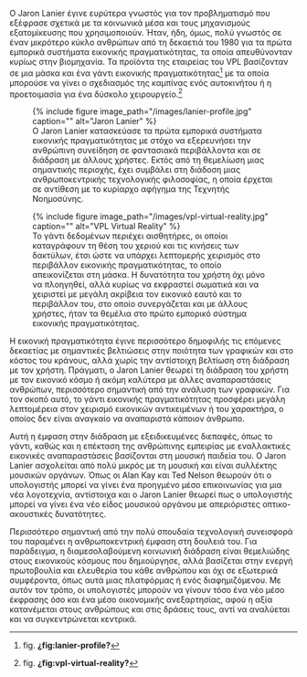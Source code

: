 Ο Jaron Lanier έγινε ευρύτερα γνωστός για τον προβληματισμό που εξέφρασε
σχετικά με τα κοινωνικά μέσα και τους μηχανισμούς εξατομίκευσης που
χρησιμοποιούν. Ήταν, ήδη, όμως, πολύ γνωστός σε έναν μικρότερο κύκλο
ανθρώπων από τη δεκαετιά του 1980 για τα πρώτα εμπορικά συστήματα
εικονικής πραγματικότητας, τα οποία απευθύνονταν κυρίως στην βιομηχανία.
Τα προϊόντα της εταιρείας του VPL βασίζονταν σε μια μάσκα και ένα γάντι
εικονικής πραγματικότητας[^1] με τα οποία μπορούσε να γίνει ο σχεδιασμός
της καμπίνας ενός αυτοκινήτου ή η προετοιμασία για ένα δύσκολο
χειρουργείο.[^2]

<figure id="fig:lanier-profile">
{% include figure image_path="/images/lanier-profile.jpg" caption=""
alt="Jaron Lanier" %}
<figcaption>
Ο Jaron Lanier κατασκεύασε τα πρώτα εμπορικά συστήματα εικονικής
πραγματικότητας με στόχο να εξερευνήσει την ανθρώπινη συνείδηση σε
φαντασιακά περιβάλλοντα και σε διάδραση με άλλους χρήστες. Εκτός από τη
θεμελίωση μιας σημαντικής περιοχής, έχει συμβάλει στη διάδοση μιας
ανθρωποκεντρικής τεχνολογικής φιλοσοφίας, η οποία έρχεται σε αντίθεση με
το κυρίαρχο αφήγημα της Τεχνητής Νοημοσύνης.
</figcaption>
</figure>
<figure id="fig:vpl-virtual-reality">
{% include figure image_path="/images/vpl-virtual-reality.jpg"
caption="" alt="VPL Virtual Reality" %}
<figcaption>
Το γάντι δεδομένων περιέχει αισθητήρες, οι οποίοι καταγράφουν τη θέση
του χεριού και τις κινήσεις των δακτύλων, έτσι ώστε να υπάρχει
λεπτομερής χειρισμός στο περιβάλλον εικονικής πραγματικότητας, το οποίο
απεικονίζεται στη μάσκα. Η δυνατότητα του χρήστη όχι μόνο να πλοηγηθεί,
αλλά κυρίως να εκφραστεί σωματικά και να χειριστεί με μεγάλη ακρίβεια
τον εικονικό εαυτό και το περιβάλλον του, στο οποίο συνεργάζεται και με
άλλους χρήστες, ήταν τα θεμέλια στο πρώτο εμπορικό σύστημα εικονικής
πραγματικότητας.
</figcaption>
</figure>

Η εικονική πραγματικότητα έγινε περισσότερο δημοφιλής τις επόμενες
δεκαετίας με σημαντικές βελτιώσεις στην ποιότητα των γραφικών και στο
κόστος του κράνους, αλλά χωρίς την αντίστοιχη βελτίωση στη διάδραση με
τον χρήστη. Πράγματι, ο Jaron Lanier θεωρεί τη διάδραση του χρήστη με
τον εικονικό κόσμο ή ακόμη καλύτερα με άλλες αναπαραστάσεις ανθρώπων,
περισσότερο σημαντική από την ανάλυση των γραφικών. Για τον σκοπό αυτό,
το γάντι εικονικής πραγματικότητας προσφέρει μεγάλη λεπτομέρεια στον
χειρισμό εικονικών αντικειμένων ή του χαρακτήρα, ο οποίος δεν είναι
αναγκαίο να αναπαριστά κάποιον άνθρωπο.

Αυτή η έμφαση στην διάδραση με εξειδικευμένες διεπαφές, όπως το γάντι,
καθώς και η επέκταση της ανθρώπινης εμπειρίας με εναλλακτικές εικονικές
αναπαραστάσεις βασίζονται στη μουσική παιδεία του. O Jaron Lanier
ασχολείται από πολύ μικρός με τη μουσική και είναι συλλέκτης μουσικών
οργάνων. Όπως οι Alan Kay και Ted Nelson θεωρούν ότι ο υπολογιστής
μπορεί να γίνει ένα προηγμένο μέσο επικοινωνίας για μια νέα λογοτεχνία,
αντίστοιχα και ο Jaron Lanier θεωρεί πως ο υπολογιστής μπορεί να γίνει
ένα νέο είδος μουσικού οργάνου με απεριόριστες οπτικο-ακουστικές
δυνατότητες.

Περισσότερο σημαντική από την πολύ σπουδαία τεχνολογική συνεισφορά του
παραμένει η ανθρωποκεντρική έμφαση στη δουλειά του. Για παράδειγμα, η
διαμεσολαβούμενη κοινωνική διάδραση είναι θεμελιώδης στους εικονικούς
κόσμους που δημιούργησε, αλλά βασίζεται στην ενεργή πρωτοβουλία και
ελευθερία του κάθε ανθρώπου και όχι σε εξωτερικά συμφέροντα, όπως αυτά
μιας πλατφόρμας ή ενός διαφημιζόμενου. Με αυτόν τον τρόπο, οι
υπολογιστές μπορούν να γίνουν τόσο ένα νέο μέσο έκφρασης όσο και ένα
μέσο οικονομικής ανεξαρτησίας, αφού η αξία κατανέμεται στους ανθρώπους
και στις δράσεις τους, αντί να αναλύεται και να συγκεντρώνεται κεντρικά.

[^1]: fig. **¿fig:lanier-profile?**

[^2]: fig. **¿fig:vpl-virtual-reality?**
